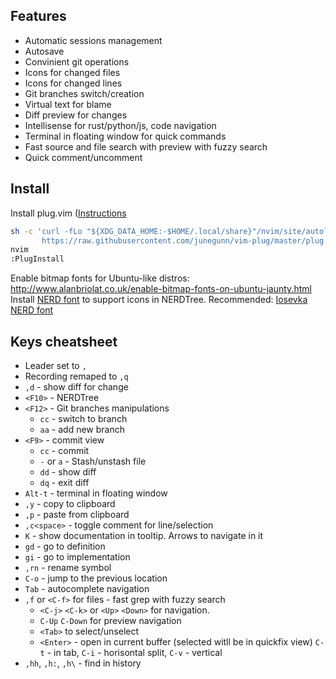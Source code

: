 ## Features

* Automatic sessions management
* Autosave
* Convinient git operations
* Icons for changed files
* Icons for changed lines
* Git branches switch/creation
* Virtual text for blame
* Diff preview for changes
* Intellisense for rust/python/js, code navigation
* Terminal in floating window for quick commands
* Fast source and file search with preview with fuzzy search
* Quick comment/uncomment

## Install
Install plug.vim ([Instructions](https://github.com/junegunn/vim-plug)

```bash
sh -c 'curl -fLo "${XDG_DATA_HOME:-$HOME/.local/share}"/nvim/site/autoload/plug.vim --create-dirs \
       https://raw.githubusercontent.com/junegunn/vim-plug/master/plug.vim'
nvim
:PlugInstall
```

Enable bitmap fonts for Ubuntu-like distros: http://www.alanbriolat.co.uk/enable-bitmap-fonts-on-ubuntu-jaunty.html
Install [NERD font](https://github.com/ryanoasis/nerd-fonts#option-3-install-script) to support icons in NERDTree. Recommended:  [Iosevka NERD font](https://github.com/ryanoasis/nerd-fonts/tree/master/patched-fonts/Iosevka)

## Keys cheatsheet

* Leader set to `,`
* Recording remaped to `,q`
* `,d` - show diff for change
* `<F10>` - NERDTree
* `<F12>` - Git branches manipulations
  * `cc` - switch to branch
  * `aa` - add new branch
* `<F9>` - commit view
  * `cc` - commit
  * `-` or `a` - Stash/unstash file
  * `dd` - show diff
  * `dq` - exit diff
* `Alt-t` - terminal in floating window
* `,y` - copy to clipboard
* `,p` - paste from clipboard
* `,c<space>` - toggle comment for line/selection
* `K` - show documentation in tooltip. Arrows to navigate in it
* `gd` - go to definition
* `gi` - go to implementation
* `,rn` - rename symbol
* `C-o` - jump to the previous location
* `Tab` - autocomplete navigation
* `,f` or `<C-f>` for files - fast grep with fuzzy search
    * `<C-j>` `<C-k>` or `<Up>` `<Down>` for navigation.
    * `C-Up` `C-Down` for preview navigation
    * `<Tab>` to select/unselect
    * `<Enter>` - open in current buffer (selected witll be in quickfix view)
      `C-t` - in tab, `C-i` - horisontal split, `C-v` - vertical
* `,hh`, `,h:`, `,h\` - find in history

